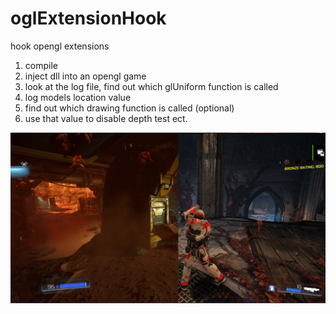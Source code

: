 # oglExtensionHook
hook opengl extensions

1. compile
2. inject dll into an opengl game
3. look at the log file, find out which glUniform function is called
4. log models location value 
5. find out which drawing function is called (optional)
6. use that value to disable depth test ect.  

![alt tag](https://github.com/DrNseven/oglExtensionHook/blob/main/d2016.jpg)
